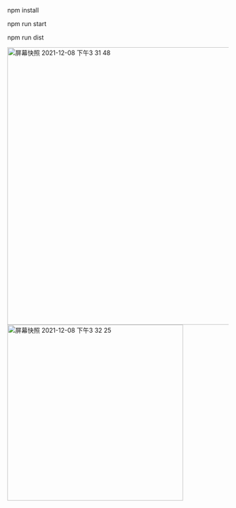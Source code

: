 npm install

npm run start

npm run dist

<img width="631" alt="屏幕快照 2021-12-08 下午3 31 48" src="https://user-images.githubusercontent.com/39343739/145189791-35e19795-ffd7-4d75-ac50-f503b5d3eb83.png">

<img width="400" alt="屏幕快照 2021-12-08 下午3 32 25" src="https://user-images.githubusercontent.com/39343739/145189823-f70639a6-62a5-46d3-af82-1dfdaab59e02.png">
